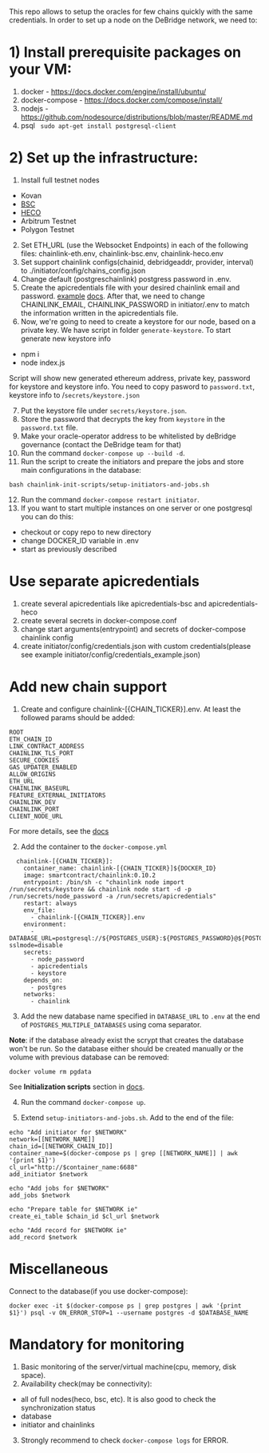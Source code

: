 This repo allows to setup the oracles for few chains quickly with the same credentials.
In order to set up a node on the DeBridge network, we need to:

# 1) Install prerequisite packages on your VM: 

  1. docker 
    - https://docs.docker.com/engine/install/ubuntu/
  2. docker-compose 
    - https://docs.docker.com/compose/install/
  3. nodejs 
    - https://github.com/nodesource/distributions/blob/master/README.md
  5. psql
    ``` sudo apt-get install postgresql-client```

# 2) Set up the infrastructure:
1. Install full testnet nodes
  - Kovan 
  - [BSC](https://docs.binance.org/smart-chain/developer/fullnode.html)
  - [HECO](https://docs.hecochain.com/#/dev/install)
  - Arbitrum Testnet
  - Polygon Testnet
2. Set ETH_URL (use the Websocket Endpoints) in each of the following files: chainlink-eth.env, chainlink-bsc.env, chainlink-heco.env
3. Set support chainlink configs(chainid, debridgeaddr, provider, interval) to ./initiator/config/chains_config.json 
4. Change default (postgreschainlink) postgress password in .env.
5. Create the apicredentials file with your desired chainlink email and password. [example](https://github.com/debridge-finance/debridge-launcher/blob/master/apicredentials.example) [docs](https://docs.chain.link/docs/miscellaneous/#use-password-and-api-files-on-startup). After that, we need to change CHAINLINK_EMAIL, CHAINLINK_PASSWORD in initiator/.env to match the information written in the apicredentials file.
6. Now, we're going to need to create a keystore for our node, based on a private key. We have script in folder `generate-keystore`. To start generate new keystore info
  - npm i
  - node index.js
  
  Script will show new generated ethereum address, private key, password for keystore and keystore info. You need to copy pasword to `password.txt`, keystore info to /`secrets/keystore.json`
  
7. Put the keystore file under `secrets/keystore.json`.
8. Store the password that decrypts the key from `keystore` in the `password.txt` file.
9. Make your oracle-operator address to be whitelisted by deBridge governance (contact the DeBridge team for that)
10. Run the command `docker-compose up --build -d`.
11. Run the script to create the initiators and prepare the jobs and store main configurations in the database:
```
bash chainlink-init-scripts/setup-initiators-and-jobs.sh
```
12. Run the command `docker-compose restart initiator`.
13. If you want to start multiple instances on one server or one postgresql you can do this:
  - checkout or copy repo to new directory
  - change DOCKER_ID variable in .env
  - start as previously described

# Use separate apicredentials

1. create several apicredentials like apicredentials-bsc and apicredentials-heco
2. create several secrets in docker-compose.conf
3. change start arguments(entrypoint) and secrets of docker-compose chainlink config
4. create initiator/config/credentials.json with custom credentials(please see example initiator/config/credentials_example.json)

# Add new chain support

1. Create and configure chainlink-[{CHAIN_TICKER}].env. At least the followed params should be added:

```
ROOT
ETH_CHAIN_ID
LINK_CONTRACT_ADDRESS
CHAINLINK_TLS_PORT
SECURE_COOKIES
GAS_UPDATER_ENABLED
ALLOW_ORIGINS
ETH_URL
CHAINLINK_BASEURL
FEATURE_EXTERNAL_INITIATORS
CHAINLINK_DEV
CHAINLINK_PORT
CLIENT_NODE_URL
```

For more details, see the [docs](https://docs.chain.link/docs/configuration-variables)

2. Add the container to the `docker-compose.yml`

```
  chainlink-[{CHAIN_TICKER}]:
    container_name: chainlink-[{CHAIN_TICKER}]${DOCKER_ID}
    image: smartcontract/chainlink:0.10.2
    entrypoint: /bin/sh -c "chainlink node import /run/secrets/keystore && chainlink node start -d -p /run/secrets/node_password -a /run/secrets/apicredentials"
    restart: always
    env_file:
      - chainlink-[{CHAIN_TICKER}].env
    environment:
      - DATABASE_URL=postgresql://${POSTGRES_USER}:${POSTGRES_PASSWORD}@${POSTGRES_HOST}:${POSTGRES_PORT}/${HECO_DATABASE}?sslmode=disable
    secrets:
      - node_password
      - apicredentials
      - keystore
    depends_on:
      - postgres
    networks:
      - chainlink
```

3. Add the new database name specified in `DATABASE_URL` to `.env` at the end of `POSTGRES_MULTIPLE_DATABASES` using coma separator.

**Note**: if the database already exist the scrypt that creates the database won't be run. So the database either should be created manually or the volume with previous database can be removed:

```
docker volume rm pgdata
```

See **Initialization scripts** section in [docs](https://hub.docker.com/_/postgres).

4. Run the command `docker-compose up`.

5. Extend `setup-initiators-and-jobs.sh`. Add to the end of the file:

```
echo "Add initiator for $NETWORK"
network=[[NETWORK_NAME]]
chain_id=[[NETWORK_CHAIN_ID]]
container_name=$(docker-compose ps | grep [[NETWORK_NAME]] | awk '{print $1}')
cl_url="http://$container_name:6688"
add_initiator $network

echo "Add jobs for $NETWORK"
add_jobs $network

echo "Prepare table for $NETWORK ie"
create_ei_table $chain_id $cl_url $network

echo "Add record for $NETWORK ie"
add_record $network
```


# Miscellaneous

Connect to the database(if you use docker-compose):

```
docker exec -it $(docker-compose ps | grep postgres | awk '{print $1}') psql -v ON_ERROR_STOP=1 --username postgres -d $DATABASE_NAME
```


# Mandatory for monitoring

1. Basic monitoring of the server/virtual machine(cpu, memory, disk space).
2. Availability check(may be connectivity):
  - all of full nodes(heco, bsc, etc). It is also good to check the synchronization status
  - database
  - initiator and chainlinks
3. Strongly recommend to check `docker-compose logs` for ERROR.
